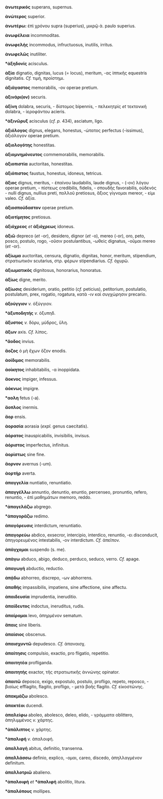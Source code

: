 **ἀνωτερικός** superans, supernus.

**ἀνώτερος** superior.

**ἀνωτέρω:** ἐπὶ χρόνου supra (superius), μικρῷ ἀ. paulo superius.

**ἀνωφέλεια** incommoditas.

**ἀνωφελής** incommodus, infructuosus, inutilis, irritus.

**ἀνωφελῶς** inutiliter.

**\*ἀξηδονίς** acisculus.

**ἀξία** dignatio, dignitas, lucus (= locus), meritum, -ας ἱππικῆς
equestris dignitatis. *Cf.* τιμή, προίστημι.

**ἀξιάγαστος** memorabilis, -ον operae pretium.

**ἀξινάρι(ον)** securis.

**ἀξίνη** dolabra, securis, - δίστομος bipennis, - πελεκητρίς *et*
τεκτονική dolabra, - ἱεροφάντου acieris.

**\*ἀξινῶρυξ** acisculus (*cf. p.* 434), asciatum, ligo.

**ἀξιόλογος** dignus, elegans, honestus, -ώτατος perfectus (-issimus),
ἀξιόλογον operae pretium.

**ἀξιολογότης** honestitas.

**ἀξιομνημόνευτος** commemorabilis, memorabilis.

**ἀξιοπιστία** auctoritas, honestitas.

**ἀξιόπιστος** faustus, honestus, idoneus, tetricus.

**ἄξιος** dignus, meritus, - ἐπαίνου laudabilis, laude dignus, - (-ον)
λόγου operae pretium, - πίστεως credibilis, fidelis, - σπουδῆς
favorabilis, οὐδενὸς - nulli dignus, nullius preti, πολλοῦ pretiosus,
ἄξιος γίγνομαι mereor, - εἰμι valeo. *Cf.* ἀξία.

**ἀξιοσπούδαστον** operae pretium.

**ἀξιοτίμητος** pretiosus.

**ἀξιόχρεος** *et* **ἀξιόχρεως** idoneus.

**ἀξιῶ** depreco (*et* -or), desidero, dignor (*et* -o), mereo (-or),
oro, peto, posco, postulo, rogo, -οῦσιν postulantibus, -ωθείς dignatus,
-οῦμαι mereo (*et* -or).

**ἀξίωμα** auctoritas, censura, dignatio, dignitas, honor, meritum,
stipendium, στρατιωτικόν scutarius, στρ. φέρων stipendiarius. *Cf.*
ὀχυρῶ.

**ἀξιωματικός** dignitosus, honorarius, honoratus.

**ἀξίως** digne, merito.

**ἀξίωσις** desiderium, oratio, petitio (*cf.* peticius), petitorium,
postulatio, postulatum, prex, rogatio, rogatura, κατὰ -ιν καὶ συγχώρησιν
precario.

**ἀξούγγιον** *v.* ὀξύγγιον.

**\*ἀξυποδητής** *v.* ὀξυπηδ.

**ἄξυστος** *v.* δόρυ, μύδρος, ὕλη.

**ἄξων** axis. *Cf.* λίπος.

**\*ἄοδος** invius.

**ἄοζος** ὁ μὴ ἔχων ὄζον enodis.

**ἀοίδιμος** memorabilis.

**ἀοίκητος** inhabitabilis, -α inoppidata.

**ἄοκνος** impiger, infessus.

**ἀόκνως** impigre.

**\*αολη** fetus (-a).

**ἄοπλος** inermis.

**ἄορ** ensis.

**ἀορασία** aorasia (*expl.* genus caecitatis).

**ἀόρατος** inauspicabilis, invisibilis, invisus.

**ἀόριστος** imperfectus, infinitus.

**ἀορίστως** sine fine.

**ἄορνον** avernus (-um).

**ἀορτήρ** averta.

**ἀπαγγελία** nuntiatio, renuntiatio.

**ἀπαγγέλλω** annuntio, denuntio, enuntio, percenseo, pronuntio, refero,
renuntio, - ἐπὶ μαθημάτων memoro, reddo.

**\*ἀπαγελάζω** abgrego.

**\*ἀπαγοράζω** redimo.

**ἀπαγόρευσις** interdictum, renuntiatio.

**ἀπαγορεύω** abdico, exsecror, intercipio, interdico, renuntio, -ει
disconducit, ἀπηγορευμένος intestabilis, -ον interdictum. *Cf.* ἀπεῖπον.

**ἀπάγχομαι** suspendo (s. me).

**ἀπάγω** abduco, abigo, deduco, perduco, seduco, verro. *Cf.* apage.

**ἀπαγωγή** abductio, reductio.

**ἀπᾴδω** abhorreo, discrepo, -ων abhorrens.

**ἀπαθής** impassibilis, impatiens, sine affectione, sine affectu.

**ἀπαιδευσία** imprudentia, ineruditio.

**ἀπαίδευτος** indoctus, ineruditus, rudis.

**ἀπαίρομαι** levo, ἀπηρμένον sematum.

**ἄπαις** sine liberis.

**ἀπαίσιος** obscenus.

**ἀπαισχυντῶ** depudesco. *Cf.* ἀπαναισχ.

**ἀπαίτησις** compulsio, exactio, pro fligatio, repetitio.

**ἀπαιτητέα** profliganda.

**ἀπαιτητής** exactor, τῆς στρατιωτικῆς ἀννώνης opinator.

**ἀπαιτῶ** deposco, exigo, expostulo, postulo, profligo, repeto,
reposco, - βιαίως efflagito, flagito, profligo, - μετὰ βοῆς flagito.
*Cf.* εἰκοστώνης.

**ἀπακμάζω** abolesco.

**ἀπακτέοι** ducendi.

**ἀπαλείφω** aboleo, abolesco, deleo, elido, - γράμματα oblittero,
ἀπηλιμμένος *v.* χάρτης.

**\*ἀπάλιπτος** *v.* χάρτης.

**\*ἀπαλιφή** *v.* ἀπαλοιφή.

**ἀπαλλαγή** abitus, definitio, transenna.

**ἀπαλλάσσω** definio, explico, -ομαι, careo, discedo, ἀπηλλαγμένον
definitum.

**ἀπαλλοτριῶ** abalieno.

**\*ἀπαλοιφή** *et* **\*ἁπαλιφή** abolitio, litura.

**\*ἁπαλόπους** mollipes.
